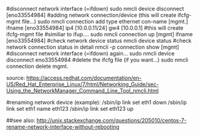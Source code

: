 
#disconnect network interface (=ifdown)
sudo nmcli device disconnect [eno33554984]
#adding network connection/device (this will create ifcfg-mgmt file…)
sudo nmcli connection add type ethernet con-name [mgmt.] ifname [eno33554984] ip4 [10.0.0.11/24] gw4 [10.0.0.1] #this will create ifcfg-mgmt file
#similiar to ifup….
sudo nmcli connection up [mgmt] ifname [eno33554984]
#check network device status
nmcli device status
#check network connection status in detail
nmcli -p connection show [mgmt]
#disconnect network interface (=ifdown) again…
sudo nmcli device disconnect eno33554984
#delete the ifcfg file (if you want…)
sudo nmcli connection delete mgmt.

source:
https://access.redhat.com/documentation/en-US/Red_Hat_Enterprise_Linux/7/html/Networking_Guide/sec-Using_the_NetworkManager_Command_Line_Tool_nmcli.html

#renaming network device (example):
/sbin/ip link set eth1 down
/sbin/ip link set eth1 name eth123
/sbin/ip link set eth123 up

##see also:
http://unix.stackexchange.com/questions/205010/centos-7-rename-network-interface-without-rebooting

